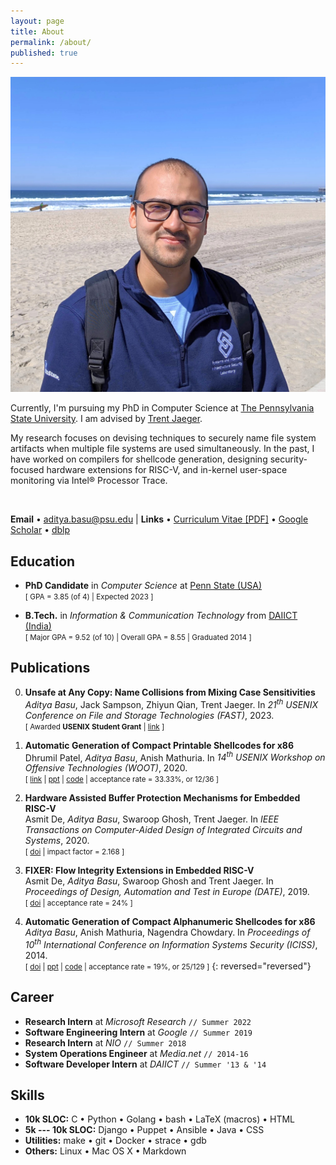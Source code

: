 ```yaml
---
layout: page
title: About
permalink: /about/
published: true
---
```


<style type="text/css">
    .highlighter-rouge {
        border-radius: .5ex;
        margin-left: .5em;
        float: right;
    }
    {{site.css_mobile}} {
        /* mobile view specific CSS */
        .highlighter-rouge {
            float: initial;
        }
    }
</style>

<!-- My photo -->
<span class="site-avatar">
    <img alt="My photo" src="/images/profile-beach-2020.jpg" />
</span>

Currently, I'm pursuing my PhD in Computer Science at [The Pennsylvania State University](https://www.psu.edu/). I am advised by [Trent Jaeger](http://trentjaeger.com/).

My research focuses on devising techniques to securely name file system artifacts when multiple file systems are used simultaneously.
In the past, I have worked on compilers for shellcode generation, designing security-focused hardware extensions for RISC-V, and in-kernel user-space monitoring via Intel® Processor Trace.

<!-- terms:
studying the security aspects of fs
improving the security
hardening file systems
safe use
 -->

<!--
I am a PhD candidate at [The Pennsylvania State University](https://www.psu.edu/) and part of the [SIIS lab](https://cybersecurity.psu.edu/). My research focuses in OS Kernel Security, specifically Linux. My advisor is [Trent Jaeger](http://trentjaeger.com/).

My research interests are in _Systems Security_ and _Operating Systems_.
I have worked on compilers for shellcode generation, designing security-focussed hardware extensions, and user-space monitoring using Intel® Processor Trace. 
Additionally, I also have development experience with Unix-like kernels.
-->

<br />

**Email**
• [aditya.basu@psu.edu](mailto:aditya.basu@psu.edu)
| **Links**
• [Curriculum Vitae \[PDF\]](https://resume.0xa.fun/cv-adityabasu.pdf)
• [Google Scholar](https://scholar.google.com/citations?user=NjtxVEoAAAAJ)
• [dblp](https://dblp.uni-trier.de/pid/154/9562.html)

## Education

- **PhD Candidate** in _Computer Science_
  at <a href="https://www.psu.edu/">Penn State (USA)</a><br />
  <small>[
    GPA = 3.85 (of 4)
    | Expected 2023
  ]</small>

- **B.Tech.** in _Information & Communication Technology_
  from <a href="https://www.daiict.ac.in">DAIICT (India)</a><br />
  <small>[
    Major GPA = 9.52 (of 10)
    | Overall GPA = 8.55
    | Graduated 2014
  ]</small>


<!-- CV Style Education
<style type="text/css">
    ul.exp {
        display: flex;
        justify-content: space-between;
        list-style: none;
        border-bottom: 1px solid lightgray;
        margin: 0px;
        padding-left: 0px;
    }
    .dates {
        margin-left: 2em;
        text-align: right;
        font-style: italic;
    }
</style>

<ul class="exp">
    <li><strong>PhD Student</strong> in
        <em>Computer Science</em>
    </li>
    <span class="dates">(exp.) 2023</span>
</ul>
at <a href="https://www.psu.edu/">The Pennsylvania State University</a>, PA, USA.
<br/>
GPA = 3.85 (of 4)

<ul class="exp">
    <li><strong>B.Tech.</strong> in
        <em>Information and Communication Technology</em>
    </li>
    <span class="dates">2014</span>
</ul>
from <a href="https://www.daiict.ac.in">Dhirubhai Ambani Institute</a>, Gujarat, India.
<br/>
GPA = 9.52 (of 10) in major; 8.55 overall

<p></p>
-->

## Publications

0.  **Unsafe at Any Copy: Name Collisions from Mixing Case Sensitivities**<br/>
    _Aditya Basu_, Jack Sampson, Zhiyun Qian, Trent Jaeger.
    In _21<sup>th</sup> USENIX Conference on File and Storage Technologies (FAST)_, 2023.<br/>
    <small>[
        Awarded **USENIX Student Grant**
        | [link](https://www.usenix.org/conference/fast23/presentation/basu)
    ]</small>

0.  **Automatic Generation of Compact Printable Shellcodes for x86**<br/>
    Dhrumil Patel, _Aditya Basu_, Anish Mathuria.
    In _14<sup>th</sup> USENIX Workshop on Offensive Technologies (WOOT)_, 2020.<br/>
    <small>[
        [link](https://www.usenix.org/conference/woot20/presentation/patel)
        | [ppt](https://www.usenix.org/system/files/woot20-paper17-slides-basu.pdf)
        | [code](https://github.com/dhrumil29699/Printable-Encoder/)
        | acceptance rate = 33.33%, or 12/36
    ]</small>

0.  **Hardware Assisted Buffer Protection Mechanisms for Embedded RISC-V**<br/>
    Asmit De, _Aditya Basu_, Swaroop Ghosh, Trent Jaeger.
    In _IEEE Transactions on Computer-Aided Design of Integrated Circuits and Systems_, 2020.<br/>
    <small>[
        [doi](http://dx.doi.org/10.1109/TCAD.2020.2984407)
        | impact factor = 2.168
    ]</small>

0.  **FIXER: Flow Integrity Extensions in Embedded RISC-V**<br/>
    Asmit De, _Aditya Basu_, Swaroop Ghosh and Trent Jaeger.
    In _Proceedings of Design, Automation and Test in Europe (DATE)_, 2019.<br/>
    <small>[
        [doi](http://dx.doi.org/10.23919/DATE.2019.8714980)
        | acceptance rate = 24%
    ]</small>

0.   **Automatic Generation of Compact Alphanumeric Shellcodes for x86**<br/>
    _Aditya Basu_, Anish Mathuria, Nagendra Chowdary.
    In _Proceedings of 10<sup>th</sup> International Conference on Information Systems Security (ICISS)_, 2014.<br/>
    <small>[
        [doi](http://dx.doi.org/10.1007/978-3-319-13841-1_22)
        | <a href="{{site.assets}}/research/alpha-x86-ppt.pdf">ppt</a>
        | [code](https://bitbucket.org/mitthu/alpha_loaders/src)
        | acceptance rate = 19%, or 25/129
    ]</small>
{: reversed="reversed"}


## Career

- **Research Intern**             at _Microsoft Research_ `// Summer 2022`
- **Software Engineering Intern** at _Google_             `// Summer 2019`
- **Research Intern**             at _NIO_                `// Summer 2018`
- **System Operations Engineer**  at _Media.net_          `// 2014-16`
- **Software Developer Intern**   at _DAIICT_             `// Summer '13 & '14`

<!-- Tabular career
<style type="text/css">
    .gap {
        display: block;
        width: 2em;
    }
</style>

| --- | --- | ----------- |
| **Research Intern** at _Microsoft Research_  | | Summer 2022 |
| **Software Engineering Intern** at _Google_  | | Summer 2019 |
| **Research Intern** at _NIO_                 | | Summer 2018 |
| **System Operations Engineer** at _Media.net_| | 2014-16     | 
| **Software Developer Intern** at _DAIICT_    | | Summer '13 & '14 |
||<span class="gap" /> ||
--->


<!-- Full description (in CV)
<ul class="exp">
    <li><strong>Software Engineering Intern</strong> at
        <a href="https://careers.google.com/locations/cambridge/">Google, Cambridge (USA)</a>
    </li>
    <span class="dates">Summer 2019</span>
</ul>

* Added support for _Intel VT-d_ to the [Akaros kernel](http://akaros.org/overview.html) from UC Berkeley.
* This allows any PCI/PCIe device to be placed in the address space of a process or a VM.
* Also wrote a driver for Intel CBDMA (DMA accelerator on Intel, a.k.a IOAT). The driver was used to test the VT-d support.
<br/>
<small>[
    [my commits](https://github.com/brho/akaros/commits?author=mitthu)
    | language: C
]</small>

<ul class="exp">
    <li><strong>Research Intern</strong> at
        <a href="https://www.nio.com/about">NIO, San Jose</a>
    </li>
    <span class="dates">Summer 2018</span>
</ul>

* Worked on securing and pen-testing the ES8's (SUV) firmware and
OBD-II diagnostics port.
* Additionally, I wrote a driver for an on-board network switch and created patches to fix the discovered vulnerabilities.
<br/>
<small>[
    languages: C, Python
]</small>

<ul class="exp">
    <li><strong>System Operations Engineer</strong> at
        <a href="http://www.media.net/">Media.net, Mumbai</a>
    </li>
    <span class="dates">2014-16</span>
</ul>

* Automated and managed their web crawling infrastructure that served
\>100 million requests/day.
* Helped with campus recruiting efforts.
* For new employees, I took training sessions on _Advanced Linux_ and _Networking_.
<br/>
<small>[
    tools: Bash, Puppet, Ansible, AWS automation
    | languages: C, Python, Java
]</small>

<ul class="exp">
    <li><strong>Software Developer Intern</strong> at
        <a href="https://www.daiict.ac.in">Dhirubhai Ambani Institute, Ahmedabad</a>
    </li>
    <span class="dates">Summer '13 & '14</span>
</ul>

* Single-handedly created the admission portal for the university.
* The portal is capable of generating merit-lists and wait-lists of candidates based on their stream preferences and test scores.
* The portal also handles all emails communications, and provides a unified web interface for both the candidates & the admissions team.
<br/>
<small>[
    frameworks: Django
    | languages: Python, HTML, CSS, JavaScript
]</small>
<p></p>

-->

## Skills

- **10k SLOC:** <span class="gap" />
    C •
    Python •
    Golang •
    bash •
    LaTeX (macros) •
    HTML
- **5k --- 10k SLOC:** <span class="gap" />
    Django •
    Puppet •
    Ansible •
    Java •
    CSS
- **Utilities:** <span class="gap" />
    make •
    git •
    Docker •
    strace •
    gdb
- **Others:** <span class="gap" />
    Linux •
    Mac OS X •
    Markdown

<!-- Using a table
<style type="text/css">
    .gap {
        width: .5em;
    }
</style>

{% capture sloc10k %}
      C
    • Python
    • Golang
    • bash
    • LaTeX (macros)
    • HTML
{% endcapture %}


| -------------------- | --- | ---------------------------- |
| **>10k SLOC**        |     | {{sloc10k | strip_newlines}} |
| **5k --- 10k SLOC**  |     |  |
| **Utilities**        |     |  |
| **Others**           |     |  | 
||<span class="gap" /> ||
 -->


<!--
**Some legal stuff.**
All content on this website are solely my opinions.
It does not represent my employer's opinions.
-->
